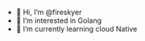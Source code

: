 - 👋 Hi, I’m @fireskyer
- 👀 I’m interested in Golang
- 🌱 I’m currently learning cloud Native

<!---
fireskyer/fireskyer is a ✨ special ✨ repository because its `README.md` (this file) appears on your GitHub profile.
You can click the Preview link to take a look at your changes.
--->
